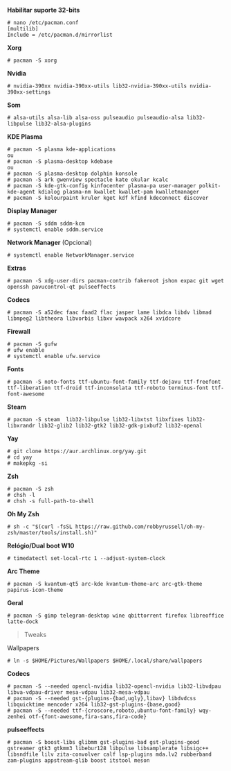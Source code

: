 **Habilitar suporte 32-bits**

    # nano /etc/pacman.conf
    [multilib]
    Include = /etc/pacman.d/mirrorlist

**Xorg**

    # pacman -S xorg

**Nvidia**

    # nvidia-390xx nvidia-390xx-utils lib32-nvidia-390xx-utils nvidia-390xx-settings

**Som**

    # alsa-utils alsa-lib alsa-oss pulseaudio pulseaudio-alsa lib32-libpulse lib32-alsa-plugins

**KDE Plasma**

    # pacman -S plasma kde-applications
    ou
    # pacman -S plasma-desktop kdebase
    ou
    # pacman -S plasma-desktop dolphin konsole
    # pacman -S ark gwenview spectacle kate okular kcalc
    # pacman -S kde-gtk-config kinfocenter plasma-pa user-manager polkit-kde-agent kdialog plasma-nm kwallet kwallet-pam kwalletmanager
    # pacman -S kolourpaint kruler kget kdf kfind kdeconnect discover

**Display Manager**

    # pacman -S sddm sddm-kcm
    # systemctl enable sddm.service

**Network Manager** (Opcional)

    # systemctl enable NetworkManager.service

**Extras**

    # pacman -S xdg-user-dirs pacman-contrib fakeroot jshon expac git wget openssh pavucontrol-qt pulseeffects

 **Codecs**
 
    # pacman -S a52dec faac faad2 flac jasper lame libdca libdv libmad libmpeg2 libtheora libvorbis libxv wavpack x264 xvidcore 

 **Firewall**
 
    # pacman -S gufw
    # ufw enable
    # systemctl enable ufw.service

 **Fonts**
 
    # pacman -S noto-fonts ttf-ubuntu-font-family ttf-dejavu ttf-freefont ttf-liberation ttf-droid ttf-inconsolata ttf-roboto terminus-font ttf-font-awesome

 **Steam**
 
    # pacman -S steam  lib32-libpulse lib32-libxtst libxfixes lib32-libxrandr lib32-glib2 lib32-gtk2 lib32-gdk-pixbuf2 lib32-openal

 **Yay**
 
    # git clone https://aur.archlinux.org/yay.git
    # cd yay
    # makepkg -si

 **Zsh**
 
    # pacman -S zsh
    # chsh -l
    # chsh -s full-path-to-shell
    
 **Oh My Zsh**
 
    # sh -c "$(curl -fsSL https://raw.github.com/robbyrussell/oh-my-zsh/master/tools/install.sh)"

 **Relógio/Dual boot W10**
 
    # timedatectl set-local-rtc 1 --adjust-system-clock

 **Arc Theme**
 
    # pacman -S kvantum-qt5 arc-kde kvantum-theme-arc arc-gtk-theme papirus-icon-theme

 **Geral**
 
    # pacman -S gimp telegram-desktop wine qbittorrent firefox libreoffice latte-dock

 > Tweaks
 
  Wallpapers
  
    # ln -s $HOME/Pictures/Wallpapers $HOME/.local/share/wallpapers
    
  **Codecs**
  
    # pacman -S --needed opencl-nvidia lib32-opencl-nvidia lib32-libvdpau libva-vdpau-driver mesa-vdpau lib32-mesa-vdpau
    # pacman -S --needed gst-{plugins-{bad,ugly},libav} libdvdcss libquicktime mencoder x264 lib32-gst-plugins-{base,good}
    # pacman -S --needed ttf-{croscore,roboto,ubuntu-font-family} wqy-zenhei otf-{font-awesome,fira-sans,fira-code}

  **pulseeffects**
  
    # pacman -S boost-libs glibmm gst-plugins-bad gst-plugins-good gstreamer gtk3 gtkmm3 libebur128 libpulse libsamplerate libsigc++ libsndfile lilv zita-convolver calf lsp-plugins mda.lv2 rubberband zam-plugins appstream-glib boost itstool meson
